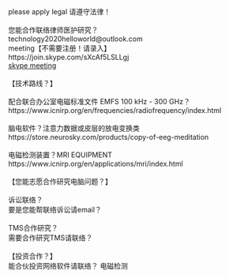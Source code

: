 <br>
<br>
<!-- <meta http-equiv="refresh" content="3;url=http://localhost:8080/testweb/index.jsp" />--><br>  
please apply legal 请遵守法律！<br>
<br>
您能合作联络律师医护研究？<br>
technology2020helloworld@outlook.com<br>
meeting【不需要注册！请录入】<br>
https://join.skype.com/sXcAf5LSLLgj<br>
<a href="https://join.skype.com/sXcAf5LSLLgj">skype meeting</a><br>
<br>
【技术路线？】<br>
<br>
配合联合办公室电磁标准文件 EMFS 100 kHz - 300 GHz？<br>
https://www.icnirp.org/en/frequencies/radiofrequency/index.html<br>
<br>
脑电软件？注意力数据或皮层的放电变换类<br>
https://store.neurosky.com/products/copy-of-eeg-meditation<br>
<br>
电磁检测装置？MRI EQUIPMENT<br>
https://www.icnirp.org/en/applications/mri/index.html<br>
<br>
【您能志愿合作研究电脑问题？】<br>
<br>
诉讼联络？<br>
要是您能帮联络诉讼请email？ <br>     
<br>
TMS合作研究？<br>
需要合作研究TMS请联络？<br>   
<br>
【投资合作？】<br>
能合伙投资网络软件请联络？ 电磁检测<br>
<br>
<br>
<br>
<br>
<br>
<br>
<br>
<br>

